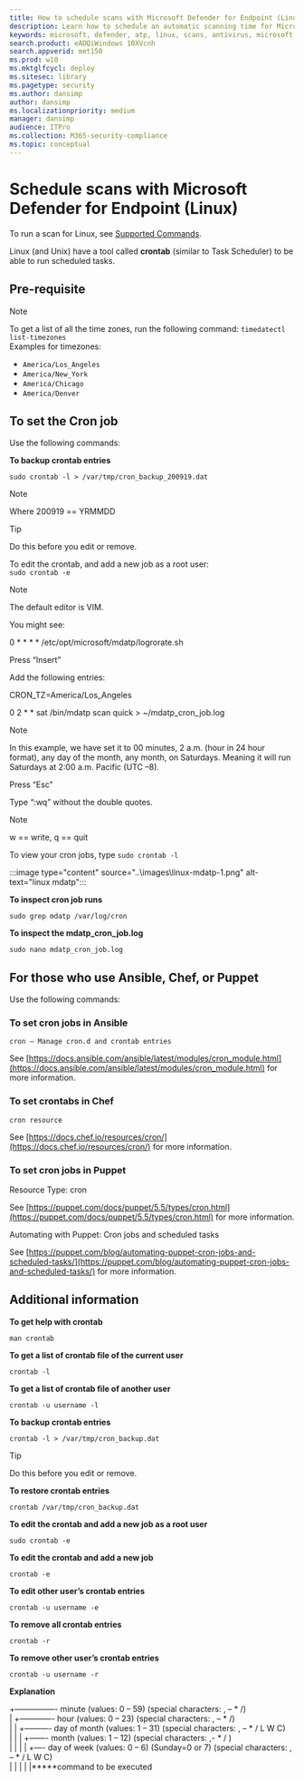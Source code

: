 ```yaml
---
title: How to schedule scans with Microsoft Defender for Endpoint (Linux)
description: Learn how to schedule an automatic scanning time for Microsoft Defender for Endpoint (Linux) to better protect your organization's assets.
keywords: microsoft, defender, atp, linux, scans, antivirus, microsoft defender for endpoint (linux)
search.product: eADQiWindows 10XVcnh
search.appverid: met150
ms.prod: w10
ms.mktglfcycl: deploy
ms.sitesec: library
ms.pagetype: security
ms.author: dansimp
author: dansimp
ms.localizationpriority: medium
manager: dansimp
audience: ITPro
ms.collection: M365-security-compliance
ms.topic: conceptual
---
```


# Schedule scans with Microsoft Defender for Endpoint (Linux)

To run a scan for Linux, see [Supported Commands](https://docs.microsoft.com/windows/security/threat-protection/microsoft-defender-atp/linux-resources#supported-commands).

Linux (and Unix) have a tool called **crontab** (similar to Task Scheduler) to be able to run scheduled tasks.

## Pre-requisite

> [!NOTE]
> To get a list of all the time zones, run the following command:
> `timedatectl list-timezones`<br>
> Examples for timezones:
> - `America/Los_Angeles`
> - `America/New_York`
> - `America/Chicago`
> - `America/Denver`

## To set the Cron job
Use the following commands:

**To backup crontab entries**

`sudo crontab -l > /var/tmp/cron_backup_200919.dat`

> [!NOTE]
> Where 200919 == YRMMDD

> [!TIP]
> Do this before you edit or remove. <br>

To edit the crontab, and add a new job as a root user: <br>
`sudo crontab -e`

> [!NOTE]
> The default editor is VIM.

You might see:

0 * * * * /etc/opt/microsoft/mdatp/logrorate.sh

Press “Insert”

Add the following entries:

CRON_TZ=America/Los_Angeles

0 2 * * sat /bin/mdatp scan quick > ~/mdatp_cron_job.log

> [!NOTE]
>In this example, we have  set it to 00 minutes, 2 a.m. (hour in 24 hour format), any day of the month, any month, on Saturdays. Meaning it will run Saturdays at 2:00 a.m. Pacific (UTC –8).

Press “Esc”

Type “:wq” without the double quotes.

> [!NOTE]
> w == write, q == quit

To view your cron jobs, type `sudo crontab -l`

:::image type="content" source="..\images\linux-mdatp-1.png" alt-text="linux mdatp":::

**To inspect cron job runs**

`sudo grep mdatp /var/log/cron`

**To inspect the mdatp_cron_job.log**

`sudo nano mdatp_cron_job.log`

## For those who use Ansible, Chef, or Puppet

Use the following commands:
### To set cron jobs in Ansible

`cron – Manage cron.d and crontab entries`

See [https://docs.ansible.com/ansible/latest/modules/cron_module.html](https://docs.ansible.com/ansible/latest/modules/cron_module.html) for more information.

### To set crontabs in Chef
`cron resource`

See [https://docs.chef.io/resources/cron/](https://docs.chef.io/resources/cron/) for more information.

### To set cron jobs in Puppet
Resource Type: cron

See [https://puppet.com/docs/puppet/5.5/types/cron.html](https://puppet.com/docs/puppet/5.5/types/cron.html) for more information.

Automating with Puppet: Cron jobs and scheduled tasks

See [https://puppet.com/blog/automating-puppet-cron-jobs-and-scheduled-tasks/](https://puppet.com/blog/automating-puppet-cron-jobs-and-scheduled-tasks/) for more information.

## Additional information

**To get help with crontab**

`man crontab`

**To get a list of crontab file of the current user**

`crontab -l`

**To get a list of crontab file of another user**

`crontab -u username -l`

**To backup crontab entries**

`crontab -l > /var/tmp/cron_backup.dat`

> [!TIP]
> Do this before you edit or remove. <br>

**To restore crontab entries**

`crontab /var/tmp/cron_backup.dat`

**To edit the crontab and add a new job as a root user**

`sudo crontab -e`

**To edit the crontab and add a new job**

`crontab -e`

**To edit other user’s crontab entries**

`crontab -u username -e`

**To remove all crontab entries**

`crontab -r`

**To remove other user’s crontab entries**

`crontab -u username -r`

**Explanation**

+—————- minute (values: 0 – 59) (special characters: , – * /)  <br>
| +————- hour (values: 0 – 23) (special characters: , – * /) <br>
| | +———- day of month (values: 1 – 31) (special characters: , – * / L W C)  <br>
| | | +——- month (values: 1 – 12) (special characters: ,- * / )  <br>
| | | | +—- day of week (values: 0 – 6) (Sunday=0 or 7) (special characters: , – * / L W C) <br>
| | | | |*****command to be executed


